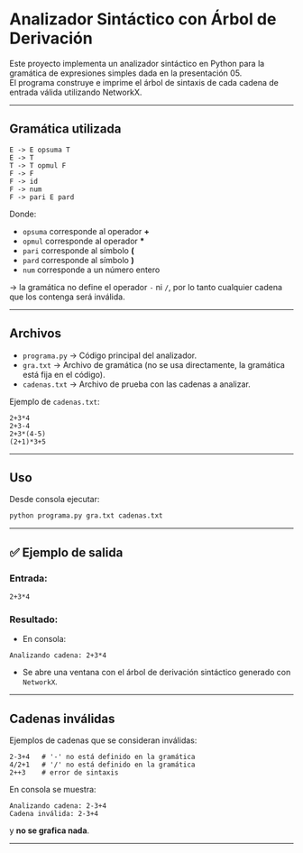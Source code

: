 # Analizador Sintáctico con Árbol de Derivación

Este proyecto implementa un analizador sintáctico en Python para la gramática de expresiones simples dada en la presentación 05.  
El programa construye e imprime el árbol de sintaxis de cada cadena de entrada válida utilizando NetworkX.  

---

## Gramática utilizada

```
E -> E opsuma T
E -> T
T -> T opmul F
F -> F
F -> id
F -> num
F -> pari E pard
```

Donde:
- `opsuma` corresponde al operador **+**  
- `opmul` corresponde al operador **\***  
- `pari` corresponde al símbolo **(**  
- `pard` corresponde al símbolo **)**  
- `num` corresponde a un número entero  

-> la gramática no define el operador `-` ni `/`, por lo tanto cualquier cadena que los contenga será inválida.

---

## Archivos

- `programa.py` → Código principal del analizador.  
- `gra.txt` → Archivo de gramática (no se usa directamente, la gramática está fija en el código).  
- `cadenas.txt` → Archivo de prueba con las cadenas a analizar.  

Ejemplo de `cadenas.txt`:

```
2+3*4
2+3-4
2+3*(4-5)
(2+1)*3+5
```

---

## Uso

Desde consola ejecutar:

```bash
python programa.py gra.txt cadenas.txt
```

---

## ✅ Ejemplo de salida

### Entrada:
```
2+3*4
```

### Resultado:
- En consola:
```
Analizando cadena: 2+3*4
```

- Se abre una ventana con el árbol de derivación sintáctico generado con `NetworkX`.

---

## Cadenas inválidas

Ejemplos de cadenas que se consideran inválidas:

```
2-3+4   # '-' no está definido en la gramática
4/2+1   # '/' no está definido en la gramática
2++3    # error de sintaxis
```

En consola se muestra:
```
Analizando cadena: 2-3+4
Cadena inválida: 2-3+4
```
y **no se grafica nada**.

--- 
